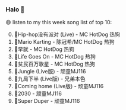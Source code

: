 

### Halo 👋

😄 listen to my this week song list of top 10:

0. 🌈Hip-hop没有派对 (Live) - MC HotDog 热狗
1. 🌈Mario Karting - 陈冠希/MC HotDog 热狗
2. 🌈早就 - MC HotDog 热狗
3. 🌈Life Goes On - MC HotDog 热狗
4. 🌈贫民百万歌星 - MC HotDog 热狗
5. 🌈Jungle (Live版) - 顽童MJ116
6. 🌈九局下半 (Live版) - 兄弟本色
7. 🌈Coming home (Live版) - 顽童MJ116
8. 🌈2030 - 顽童MJ116
9. 🌈Super Duper - 顽童MJ116

